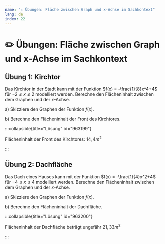 ```yaml
---
name: "✏️ Übungen: Fläche zwischen Graph und x-Achse im Sachkontext"
lang: de
index: 22
---
```


# ✏️ Übungen: Fläche zwischen Graph und x-Achse im Sachkontext

## Übung 1: Kirchtor

Das Kirchtor in der Stadt kann mit der Funktion $f(x) = -\frac{1}{8}x^4+4$ für $-2 \leq x \leq 2$ modelliert werden. Berechne den Flächeninhalt zwischen dem Graphen und der $x$-Achse.

a) Skizziere den Graphen der Funktion $f(x)$.

b) Berechne den Flächeninhalt der Front des Kirchtores.

:::collapsible{title="Lösung" id="963199"}

Flächeninhalt der Front des Kirchtores: $14,4 m^2$

:::

## Übung 2: Dachfläche

Das Dach eines Hauses kann mit der Funktion $f(x) = -\frac{1}{4}x^2+4$ für $-4 \leq x \leq 4$ modelliert werden. Berechne den Flächeninhalt zwischen dem Graphen und der $x$-Achse.

a) Skizziere den Graphen der Funktion $f(x)$.

b) Berechne den Flächeninhalt der Dachfläche.

:::collapsible{title="Lösung" id="963200"}

Flächeninhalt der Dachfläche beträgt ungefähr $21,33 m^2$

:::